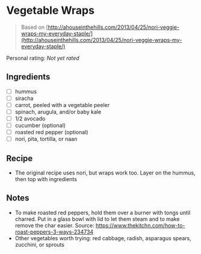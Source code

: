 <!-- Needs Manual Review -->

# Vegetable Wraps

> Based on [http://ahouseinthehills.com/2013/04/25/nori-veggie-wraps-my-everyday-staple/](http://ahouseinthehills.com/2013/04/25/nori-veggie-wraps-my-everyday-staple/)

<!-- rating=0; (User can specify rating on scale of 1-5) -->
<!-- AUTO-UserRating -->
Personal rating: *Not yet rated*
<!-- /AUTO-UserRating -->

<!-- name_image=None; (User can specify image name) -->
<!-- AUTO-Image -->
<!-- TODO: Capture image -->
<!-- /AUTO-Image -->

## Ingredients

* [ ] hummus
* [ ] siracha
* [ ] carrot, peeled with a vegetable peeler
* [ ] spinach, arugula, and/or baby kale
* [ ] 1/2 avocado
* [ ] cucumber (optional)
* [ ] roasted red pepper (optional)
* [ ] nori, pita, tortilla, or naan

## Recipe

* The original recipe uses nori, but wraps work too. Layer on the hummus, then top with ingredients

## Notes

* To make roasted red peppers, hold them over a burner with tongs until charred. Put in a glass bowl with lid to let them steam and to make remove the char easier. Source: https://www.thekitchn.com/how-to-roast-peppers-3-ways-234734
* Other vegetables worth trying: red cabbage, radish, asparagus spears, zucchini, or sprouts
